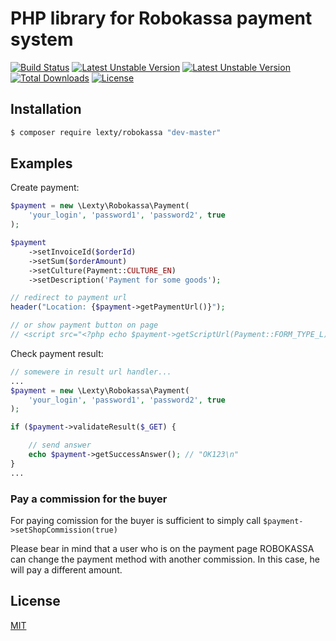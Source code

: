 # PHP library for Robokassa payment system

[![Build Status](https://travis-ci.org/Lexty/robokassa.svg?branch=master)](https://travis-ci.org/lexty/robokassa)
[![Latest Unstable Version](https://poser.pugx.org/lexty/robokassa/v/unstable)](https://packagist.org/packages/lexty/robokassa)
[![Latest Unstable Version](https://poser.pugx.org/lexty/robokassa/v/unstable)](https://packagist.org/packages/lexty/robokassa)
[![Total Downloads](https://poser.pugx.org/lexty/robokassa/downloads)](https://packagist.org/packages/lexty/robokassa)
[![License](https://poser.pugx.org/lexty/robokassa/license)](https://packagist.org/packages/lexty/robokassa)

## Installation

```bash
$ composer require lexty/robokassa "dev-master"
```

## Examples

Create payment:

```php
$payment = new \Lexty\Robokassa\Payment(
    'your_login', 'password1', 'password2', true
);

$payment
    ->setInvoiceId($orderId)
    ->setSum($orderAmount)
    ->setCulture(Payment::CULTURE_EN)
    ->setDescription('Payment for some goods');

// redirect to payment url
header("Location: {$payment->getPaymentUrl()}");

// or show payment button on page
// <script src="<?php echo $payment->getScriptUrl(Payment::FORM_TYPE_L); ?>"></script>
```

Check payment result:

```php
// somewere in result url handler...
...
$payment = new \Lexty\Robokassa\Payment(
    'your_login', 'password1', 'password2', true
);

if ($payment->validateResult($_GET) {

    // send answer
    echo $payment->getSuccessAnswer(); // "OK123\n"
}
...
```

### Pay a commission for the buyer

For paying comission for the buyer is sufficient to simply call `$payment->setShopCommission(true)`

Please bear in mind that a user who is on the payment page ROBOKASSA can change the payment method with another
commission. In this case, he will pay a different amount.

## License

[MIT](LICENSE)